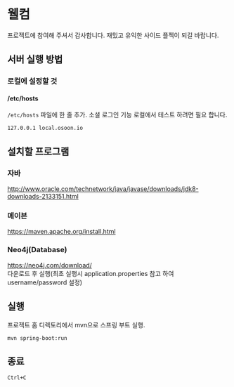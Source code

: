 # 웰컴

프로젝트에 참여해 주셔서 감사합니다. 재밌고 유익한 사이드 플젝이 되길 바랍니다.

## 서버 실행 방법

### 로컬에 설정할 것

#### /etc/hosts

`/etc/hosts` 파일에 한 줄 추가. 소셜 로그인 기능 로컬에서 테스트 하려면 필요 합니다.

```
127.0.0.1 local.osoon.io
```

## 설치할 프로그램

### 자바

http://www.oracle.com/technetwork/java/javase/downloads/jdk8-downloads-2133151.html

### 메이븐

https://maven.apache.org/install.html

### Neo4j(Database)

https://neo4j.com/download/  
다운로드 후 실행(최초 실행시 application.properties 참고 하여 username/password 설정)

## 실행

프로젝트 홈 디렉토리에서 mvn으로 스프링 부트 실행.

```
mvn spring-boot:run
```

## 종료

```
Ctrl+C
```

